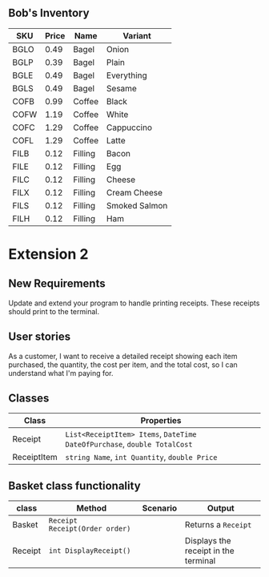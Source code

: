 ## Bob's Inventory
| SKU  | Price | Name   | Variant       |
|------|-------|--------|---------------|
| BGLO | 0.49  | Bagel  | Onion         |
| BGLP | 0.39  | Bagel  | Plain         |
| BGLE | 0.49  | Bagel  | Everything    |
| BGLS | 0.49  | Bagel  | Sesame        |
| COFB | 0.99  | Coffee | Black         |
| COFW | 1.19  | Coffee | White         |
| COFC | 1.29  | Coffee | Cappuccino    |
| COFL | 1.29  | Coffee | Latte         |
| FILB | 0.12  | Filling| Bacon         |
| FILE | 0.12  | Filling| Egg           |
| FILC | 0.12  | Filling| Cheese        |
| FILX | 0.12  | Filling| Cream Cheese  |
| FILS | 0.12  | Filling| Smoked Salmon |
| FILH | 0.12  | Filling| Ham           |

# Extension 2

## New Requirements
Update and extend your program to handle printing receipts. These receipts should print to the terminal.

## User stories
As a customer, 
I want to receive a detailed receipt showing each item purchased, the quantity, the cost per item, and the total cost, 
so I can understand what I'm paying for.

## Classes
| Class | Properties |
|---|---|
| Receipt | `List<ReceiptItem> Items`, `DateTime DateOfPurchase`, `double TotalCost` |
| ReceiptItem | `string Name`, `int Quantity`, `double Price` |


## Basket class functionality
| class|  Method | Scenario | Output |
|---|---|---|---|
| Basket | `Receipt Receipt(Order order)` |  | Returns a `Receipt` |
| Receipt | `int DisplayReceipt()` |  | Displays the receipt in the terminal |
